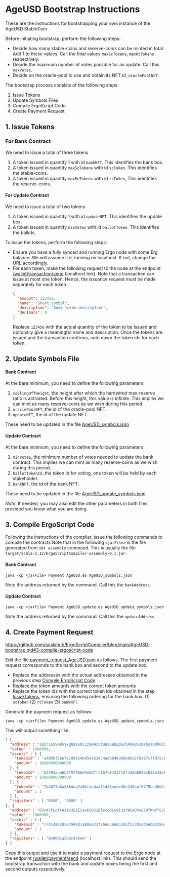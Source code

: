 # AgeUSD Bootstrap Instructions

These are the instructions for bootstrapping your own instance of the AgeUSD StableCoin

Before initiating bootstrap, perform the following steps:
- Decide how many stable-coins and reserve-coins can be minted in total. Add 1 to these values. Call the final values `maxScTokens`, `maxRcTokens` respectively. 
- Decide the maximum number of votes possible for an update. Call this `maxVotes`.
- Decide on the oracle-pool to use and obtain its NFT id, `oraclePoolNFT`.

The bootstrap process consists of the following steps:
1. Issue Tokens
2. Update Symbols Files
3. Compile ErgoScript Code
5. Create Payment Request 

## 1. Issue Tokens

### For Bank Contract
We need to issue a total of three tokens
1. A token issued in quantity 1 with id `bankNFT`. This identifies the bank box. 
2. A token issued in quantity `maxScTokens` with id `scToken`. This identifies the stable-coins. 
3. A token issued in quantity `maxRcTokens` with id `rcToken`, This identifies the reserve-coins. 

#### For Update Contract
We need to issue a total of two tokens
1. A token issued in quantity 1 with id `updateNFT`. This identifies the update box.
2. A token issued in quantity `maxVotes` with id `ballotToken`. This identifies the ballots.

To issue the tokens, perform the following steps:
- Ensure you have a fully synced and running Ergo node with some Erg balance. We will assume it is running on localhost. If not, change the URL accordingly. 
- For each token, make the following request to the node at the endpoint [/wallet/transaction/send](http://localhost:9053/swagger#/wallet/walletTransactionGenerateAndSend) (localhost link). Note that
a transaction can issue at most one token. Hence, the issuance request must be made separately for each token.
   ```json
   {
     "amount": 123456,
     "name": "Short symbol",
     "description": "Some token description",
     "decimals": 0
   }
   ```
  Replace `123456` with the actual quantity of the token to be issued and optionally give a meaningful name and description.
Once the tokens are issued and the transaction confirms, note down the token ids for each token. 

## 2. Update Symbols File

#### Bank Contract

At the bare minimum, you need to define the following parameters:
1. `coolingOffHeight`, the height after which the hardwired max-reserve ratio is activated. 
   Before this height, this value is infinite. 
   This implies we can mint as many reserve-coins as we wish during this period.
2. `oraclePoolNFT`, the id of the oracle-pool NFT. 
3. `updateNFT`, the id of the update NFT. 

These need to be updated in the file [AgeUSD_symbols.json](src/test/resources/AgeUSD_symbols.json)

#### Update Contract

At the bare minimum, you need to define the following parameters:
1. `minVotes`, the minimum number of votes needed to update the bank contract.
   This implies we can mint as many reserve-coins as we wish during this period.
2. `ballotTokenId`, the token Id for voting, one token will be held by each stakeholder.
3. `bankNFT`, the id of the bank NFT.

These need to be updated in the file [AgeUSD_update_symbols.json](src/test/resources/AgeUSD_update_symbols.json)

*Note*: If needed, you may also edit the other parameters in both files, provided you know what you are doing.

## 3. Compile ErgoScript Code

Following the instructions of the compiler, issue the following commands to compile the contracts
Note that in the following `<jarFile>` is the file generated from `sbt assembly` command. This is usually the file `target/scala-2.12/ErgoScriptCompiler-assembly-0.1.jar`.

#### Bank Contract

`java -cp <jarFile> Payment AgeUSD.es AgeUSD_symbols.json`

Note the address returned by the command. Call this the `bankAddress`.

#### Update Contract

`java -cp <jarFile> Payment AgeUSD_update.es AgeUSD_update_symbols.json`

Note the address returned by the command. Call this the `updateAddress`.

## 4. Create Payment Request
https://github.com/scalahub/ErgoScriptCompiler/blob/main/AgeUSD-bootstrap.md#3-compile-ergoscript-code

Edit the file [payment_request_AgeUSD.json](src/test/resources/payment_request_AgeUSD.json) as follows.
The first payment request corresponds to the bank box and second to the update box. 
- Replace the addresses with the actual addresses obtained in the previous step [Compile ErgoScript Code](#3-compile-ergoscript-code).
- Replace the token amounts with the correct token amounts 
- Replace the token ids with the correct token ids obtained in the step [Issue tokens](#1-issue-tokens), ensuring the following ordering for the bank box: (1) `scToken` (2) `rcToken`  (3) `bankNFT`.

Generate the payment request as follows:

`java -cp <jarFile> Payment AgeUSD_update.es AgeUSD_update_symbols.json`

This will output something like:
```json
[ {
  "address" : "29irJ65SHH5VxgQaXubC1z9eHzutUWV6BB2QGCbA9eQ53msbyzXdh6bSXm64WMwkiBNRgeXZy1ySSvV...",
  "value" : 1000000,
  "assets" : [ {
    "tokenId" : "a908bf2be7e199014b45e421dc4adb846d8de95e37da87c7f97ac6fb8e863fa2",
    "amount" : 10000000000000
  }, {
    "tokenId" : "b240daba6b5f9f9b6d4e6d7fc8b7c0423f1dfa28a883ec626a18b69be6c7590e",
    "amount" : 10000000000000
  }, {
    "tokenId" : "7bd873b8a886daa7a8bfacdad11d36aeee36c248aaf5779bcd8d41a13e4c1604",
    "amount" : 1
  } ],
  "registers" : [ "0500", "0500" ]
}, {
  "address" : "6Vs43fLottAzin3EiEiswbSD31ETscqBLy9i3zTWCwUVuG79fWuP7S3Kko5PEK56UEBWSTE8GuuXq3g...",
  "value" : 1000000,
  "assets" : [ {
    "tokenId" : "77d14a018507949d1a88a631f76663e8e5101f57305dd5ebd319a41028d80456",
    "amount" : 1
  } ],
  "registers" : [ "0e0601a2b3c4d5e6" ]
} ]
```

Copy this output and use it to make a payment request to the Ergo node at the endpoint [/wallet/payment/send](http://localhost:9053/swagger#/wallet/walletPaymentTransactionGenerateAndSend) (localhost link). 
This should send the bootstrap transaction with the bank and update boxes being the first and second outputs respectively.



